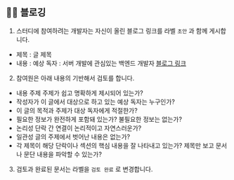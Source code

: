 ## 🧑‍💻 블로깅

1. 스터디에 참여하려는 개발자는 자신이 올린 블로그 링크를 라벨 `초안` 과 함께 게시합니다.

- 제목 : 글 제목
- 내용 :
예상 독자 : 서버 개발에 관심있는 백엔드 개발자
[블로그 링크](https://velog.io/@dragonsu/%EC%8B%A4%EC%A0%9C-%EC%82%AC%EC%9A%A9%EC%9E%90%EA%B0%80-%EC%A1%B4%EC%9E%AC%ED%95%98%EB%8A%94-%EC%84%9C%EB%B9%84%EC%8A%A4%EB%8A%94-%EC%96%B4%EB%96%A8%EA%B9%8C-%ED%9A%8C%EA%B3%A0)
   

2. 참여원은 아래 내용의 기반해서 검토를 합니다.
- 내용 주제 주제가 쉽고 명확하게 제시되어 있는가?
- 작성자가 이 글에서 대상으로 하고 있는 예상 독자는 누구인가?
- 이 글의 목적과 주제가 대상 독자에게 적절한가?
- 필요한 정보가 완전하게 포함돼 있는가? 불필요한 정보는 없는가?
- 논리성 단락 간 연결이 논리적이고 자연스러운가?
- 일관성 글의 주제에서 벗어난 내용은 없는가?
- 각 제목이 해당 단락이나 섹션의 핵심 내용을 잘 나타내고 있는가? 제목만 보고 문서나 문단 내용을 파악할 수 있는가?

3. 검토과 완료된 문서는 라벨을 `검토 완료` 로 변경합니다.
